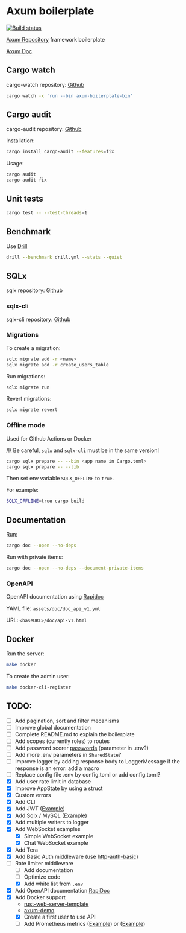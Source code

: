 # Axum boilerplate

[![Build status](https://github.com/fabienbellanger/axum-boilerplate/actions/workflows/CI.yml/badge.svg?branch=main)](https://github.com/fabienbellanger/axum-boilerplate/actions/workflows/CI.yml)

[Axum Repository](https://github.com/tokio-rs/axum) framework boilerplate

[Axum Doc](https://docs.rs/axum/latest/axum)

## Cargo watch

cargo-watch repository: [Github](https://github.com/passcod/cargo-watch)

```bash
cargo watch -x 'run --bin axum-boilerplate-bin'
```

## Cargo audit

cargo-audit repository: [Github](https://github.com/RustSec/rustsec/tree/main/cargo-audit)

Installation:

```bash
cargo install cargo-audit --features=fix
```

Usage:

```bash
cargo audit
cargo audit fix
```

## Unit tests

```bash
cargo test -- --test-threads=1
```

## Benchmark

Use [Drill](https://github.com/fcsonline/drill)

```bash
drill --benchmark drill.yml --stats --quiet
```

## SQLx

sqlx repository: [Github](https://github.com/launchbadge/sqlx)

### sqlx-cli

sqlx-cli repository: [Github](https://github.com/launchbadge/sqlx/tree/master/sqlx-cli)

### Migrations

To create a migration:

```bash
sqlx migrate add -r <name>
sqlx migrate add -r create_users_table
```

Run migrations:

```bash
sqlx migrate run
```

Revert migrations:

```bash
sqlx migrate revert
```

### Offline mode

Used for Github Actions or Docker

/!\ Be careful, `sqlx` and `sqlx-cli` must be in the same version!

```bash
cargo sqlx prepare -- --bin <app name in Cargo.toml>
cargo sqlx prepare -- --lib
```

Then set env variable `SQLX_OFFLINE` to `true`.

For example:

```bash
SQLX_OFFLINE=true cargo build
```

## Documentation

Run:

```bash
cargo doc --open --no-deps
```

Run with private items:

```bash
cargo doc --open --no-deps --document-private-items
```

### OpenAPI

OpenAPI documentation using [Rapidoc](https://rapidocweb.com/)

YAML file: `assets/doc/doc_api_v1.yml`

URL: `<baseURL>/doc/api-v1.html`

## Docker

Run the server:

```bash
make docker
```

To create the admin user:

```bash
make docker-cli-register
```

## TODO:

- [ ] Add pagination, sort and filter mecanisms
- [ ] Improve global documentation
- [ ] Complete README.md to explain the boilerplate
- [ ] Add scopes (currently roles) to routes
- [ ] Add password scorer [passwords](https://docs.rs/passwords/latest/passwords/) (parameter in .env?)
- [ ] Add more .env parameters in `SharedState`?
- [ ] Improve logger by adding response body to LoggerMessage if the response is an error: add a macro
- [ ] Replace config file .env by config.toml or add config.toml?
- [x] Add user rate limit in database
- [x] Improve AppState by using a struct
- [x] Custom errors
- [x] Add CLI
- [x] Add JWT ([Example](https://github.com/tokio-rs/axum/blob/main/examples/jwt/src/main.rs))
- [x] Add Sqlx / MySQL ([Example](https://github.com/tokio-rs/axum/blob/main/examples/sqlx-postgres/src/main.rs))
- [x] Add multiple writers to logger
- [x] Add WebSocket examples
  - [x] Simple WebSocket example
  - [x] Chat WebSocket example
- [x] Add Tera
- [x] Add Basic Auth middleware (use [http-auth-basic](https://crates.io/crates/http-auth-basic))
- [ ] Rate limiter middleware
  - [ ] Add documentation
  - [ ] Optimize code
  - [x] Add white list from `.env`
- [x] Add OpenAPI documentation [RapiDoc](https://rapidocweb.com/examples.html)
- [x] Add Docker support
  - [rust-web-server-template](https://github.com/nullren/rust-web-server-template)
  - [axum-demo](https://github.com/linux-china/axum-demo)
  - [x] Create a first user to use API
  - [ ] Add Prometheus metrics ([Example](https://github.com/tokio-rs/axum/blob/main/examples/prometheus-metrics/src/main.rs)) or ([Example](https://github.com/stefanprodan/dockprom))
